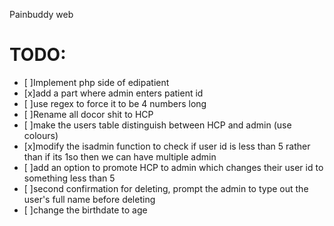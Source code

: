 Painbuddy web

# TODO:
- [ ]Implement php side of edipatient
- [x]add a part where admin enters patient id
- [ ]use regex to force it to be 4 numbers long
- [ ]Rename all docor shit to HCP
- [ ]make the users table distinguish between HCP and admin (use colours)
- [x]modify the isadmin function to check if user id is less than 5 rather than if its 1so then we can have multiple admin
- [ ]add an option to promote HCP to admin which changes their user id to something less than 5
- [ ]second confirmation for deleting, prompt the admin to type out the user's full name before deleting
- [ ]change the birthdate to age
